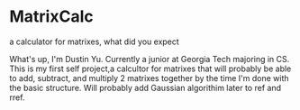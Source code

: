 # MatrixCalc
a calculator for matrixes, what did you expect

What's up, I'm Dustin Yu. Currently a junior at Georgia Tech majoring in CS. This is my first self project,a calcultor for matrixes that will probably be able to add, subtract, and multiply 2 matrixes together by the time I'm done with the basic structure. Will probably add Gaussian algorithim later to ref and rref.
